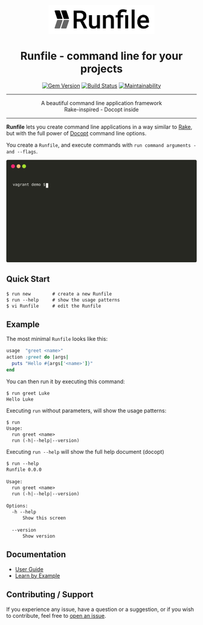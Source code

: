 <div align='center'>
<img src='logo.svg' width=280>

# Runfile - command line for your projects

[![Gem Version](https://badge.fury.io/rb/runfile.svg)](https://badge.fury.io/rb/runfile)
[![Build Status](https://github.com/DannyBen/runfile/workflows/Test/badge.svg)](https://github.com/DannyBen/runfile/actions?query=workflow%3ATest)
[![Maintainability](https://api.codeclimate.com/v1/badges/81cf02ccfcc8531cb09f/maintainability)](https://codeclimate.com/github/DannyBen/runfile/maintainability)

---

A beautiful command line application framework  
Rake-inspired - Docopt inside

---

</div>

**Runfile** lets you create command line applications in a way similar 
to [Rake](https://github.com/ruby/rake), but with the full power of 
[Docopt](http://docopt.org/) command line options.

You create a `Runfile`, and execute commands with 
`run command arguments -and --flags`.

![Runfile Demo](demo.svg "Runfile Demo")

## Quick Start

```shell
$ run new        # create a new Runfile
$ run --help     # show the usage patterns
$ vi Runfile     # edit the Runfile
```


## Example

The most minimal `Runfile` looks like this:

```ruby
usage  "greet <name>"
action :greet do |args|
  puts "Hello #{args['<name>']}" 
end
```

You can then run it by executing this command:

```shell
$ run greet Luke
Hello Luke
```

Executing `run` without parameters, will show the usage patterns:

```shell
$ run
Usage:
  run greet <name>
  run (-h|--help|--version)
```

Executing `run --help` will show the full help document (docopt)

```shell
$ run --help
Runfile 0.0.0

Usage:
  run greet <name>
  run (-h|--help|--version)

Options:
  -h --help
      Show this screen

  --version
      Show version
```

## Documentation

- [User Guide](https://runfile.dannyb.co/)
- [Learn by Example](https://github.com/DannyBen/runfile/tree/master/examples#readme)

## Contributing / Support

If you experience any issue, have a question or a suggestion, or if you wish
to contribute, feel free to [open an issue](https://github.com/DannyBen/runfile/issues).

